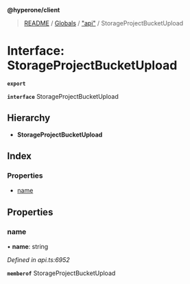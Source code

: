 **@hyperone/client**

> [README](../README.md) / [Globals](../globals.md) / ["api"](../modules/_api_.md) / StorageProjectBucketUpload

# Interface: StorageProjectBucketUpload

**`export`** 

**`interface`** StorageProjectBucketUpload

## Hierarchy

* **StorageProjectBucketUpload**

## Index

### Properties

* [name](_api_.storageprojectbucketupload.md#name)

## Properties

### name

•  **name**: string

*Defined in api.ts:6952*

**`memberof`** StorageProjectBucketUpload
